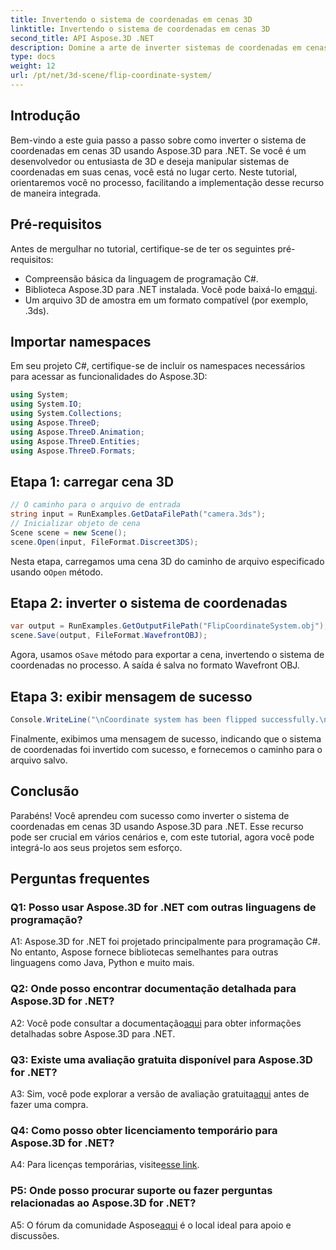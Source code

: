 ```yaml
---
title: Invertendo o sistema de coordenadas em cenas 3D
linktitle: Invertendo o sistema de coordenadas em cenas 3D
second_title: API Aspose.3D .NET
description: Domine a arte de inverter sistemas de coordenadas em cenas 3D usando Aspose.3D for .NET. Siga nosso guia passo a passo para uma implementação perfeita.
type: docs
weight: 12
url: /pt/net/3d-scene/flip-coordinate-system/
---
```

## Introdução

Bem-vindo a este guia passo a passo sobre como inverter o sistema de coordenadas em cenas 3D usando Aspose.3D para .NET. Se você é um desenvolvedor ou entusiasta de 3D e deseja manipular sistemas de coordenadas em suas cenas, você está no lugar certo. Neste tutorial, orientaremos você no processo, facilitando a implementação desse recurso de maneira integrada.

## Pré-requisitos

Antes de mergulhar no tutorial, certifique-se de ter os seguintes pré-requisitos:

- Compreensão básica da linguagem de programação C#.
- Biblioteca Aspose.3D para .NET instalada. Você pode baixá-lo em[aqui](https://releases.aspose.com/3d/net/).
- Um arquivo 3D de amostra em um formato compatível (por exemplo, .3ds).

## Importar namespaces

Em seu projeto C#, certifique-se de incluir os namespaces necessários para acessar as funcionalidades do Aspose.3D:

```csharp
using System;
using System.IO;
using System.Collections;
using Aspose.ThreeD;
using Aspose.ThreeD.Animation;
using Aspose.ThreeD.Entities;
using Aspose.ThreeD.Formats;
```

## Etapa 1: carregar cena 3D

```csharp
// O caminho para o arquivo de entrada
string input = RunExamples.GetDataFilePath("camera.3ds");            
// Inicializar objeto de cena
Scene scene = new Scene();
scene.Open(input, FileFormat.Discreet3DS);
```

 Nesta etapa, carregamos uma cena 3D do caminho de arquivo especificado usando o`Open` método.

## Etapa 2: inverter o sistema de coordenadas

```csharp
var output = RunExamples.GetOutputFilePath("FlipCoordinateSystem.obj");
scene.Save(output, FileFormat.WavefrontOBJ);
```

 Agora, usamos o`Save` método para exportar a cena, invertendo o sistema de coordenadas no processo. A saída é salva no formato Wavefront OBJ.

## Etapa 3: exibir mensagem de sucesso

```csharp
Console.WriteLine("\nCoordinate system has been flipped successfully.\nFile saved at " + output);
```

Finalmente, exibimos uma mensagem de sucesso, indicando que o sistema de coordenadas foi invertido com sucesso, e fornecemos o caminho para o arquivo salvo.

## Conclusão

Parabéns! Você aprendeu com sucesso como inverter o sistema de coordenadas em cenas 3D usando Aspose.3D para .NET. Esse recurso pode ser crucial em vários cenários e, com este tutorial, agora você pode integrá-lo aos seus projetos sem esforço.

## Perguntas frequentes

### Q1: Posso usar Aspose.3D for .NET com outras linguagens de programação?

A1: Aspose.3D for .NET foi projetado principalmente para programação C#. No entanto, Aspose fornece bibliotecas semelhantes para outras linguagens como Java, Python e muito mais.

### Q2: Onde posso encontrar documentação detalhada para Aspose.3D for .NET?

 A2: Você pode consultar a documentação[aqui](https://reference.aspose.com/3d/net/) para obter informações detalhadas sobre Aspose.3D para .NET.

### Q3: Existe uma avaliação gratuita disponível para Aspose.3D for .NET?

 A3: Sim, você pode explorar a versão de avaliação gratuita[aqui](https://releases.aspose.com/) antes de fazer uma compra.

### Q4: Como posso obter licenciamento temporário para Aspose.3D for .NET?

 A4: Para licenças temporárias, visite[esse link](https://purchase.aspose.com/temporary-license/).

### P5: Onde posso procurar suporte ou fazer perguntas relacionadas ao Aspose.3D for .NET?

 A5: O fórum da comunidade Aspose[aqui](https://forum.aspose.com/c/3d/18) é o local ideal para apoio e discussões.